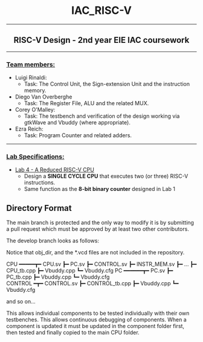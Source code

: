 # <center>IAC_RISC-V</center>
---
## <center> **RISC-V Design - 2nd year EIE IAC coursework** </center>
---
### <ins> **Team members:** </ins>
* Luigi Rinaldi: 
  * Task: The Control Unit, the Sign-extension Unit and the instruction memory. 
* Diego Van Overberghe
  * Task: The Register File, ALU and the related MUX.
* Corey O'Malley: 
  * Task: The testbench and verification of the design working via gtkWave and Vbuddy (where appropriate).
* Ezra Reich: 
  * Task: Program Counter and related adders.

---

### <ins> **Lab Specifications:** </ins>

* <ins>Lab 4 - A Reduced RISC-V CPU</ins>
  *  Design a **SINGLE CYCLE CPU** that executes two (or three) RISC-V instructions. 
  *  Same function as the **8-bit binary counter** designed in Lab 1

## Directory Format

The main branch is protected and the only way to modify it is by submitting a pull request which must be approved by at least two other contributors.

The develop branch looks as follows:

Notice that obj_dir, and the *.vcd files are not included in the repository.

CPU ━━━━━┳━ CPU.sv
         ┣━ PC.sv
         ┣━ CONTROL.sv
         ┣━ INSTR_MEM.sv
         ┣━ ...
         ┣━ CPU_tb.cpp
         ┣━ Vbuddy.cpp
         ┗━ Vbuddy.cfg
PC ━━━━━━┳━ PC.sv
         ┣━ PC_tb.cpp
         ┣━ Vbuddy.cpp
         ┗━ Vbuddy.cfg    
CONTROL ━┳━ CONTROL.sv
         ┣━ CONTROL_tb.cpp
         ┣━ Vbuddy.cpp
         ┗━ Vbuddy.cfg

and so on...

This allows individual components to be tested individually with their own testbenches. This allows continuous debugging of components. When a component is updated it must be updated in the component folder first, then tested and finally copied to the main CPU folder.